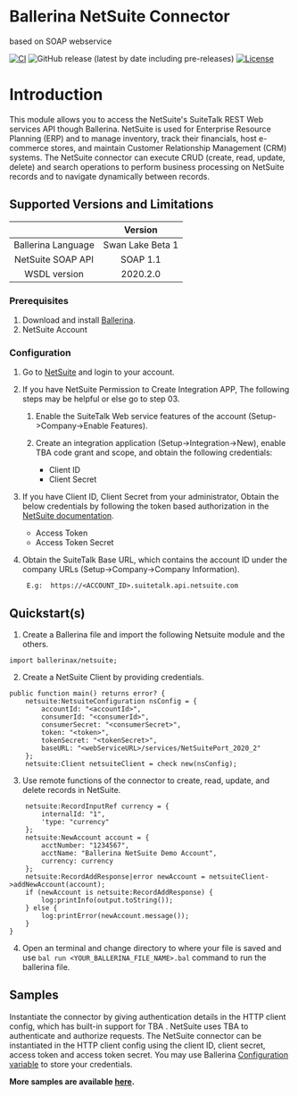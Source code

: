 # Ballerina NetSuite Connector
based on SOAP webservice

[![CI](https://github.com/ballerina-platform/module-ballerinax-netsuite/actions/workflows/ci.yml/badge.svg)](https://github.com/ballerina-platform/module-ballerinax-netsuite/actions/workflows/ci.yml)
![GitHub release (latest by date including pre-releases)](https://img.shields.io/github/v/release/ballerina-platform/module-ballerinax-netsuite?color=green&include_prereleases&label=latest%20release)
[![License](https://img.shields.io/badge/License-Apache%202.0-blue.svg)](https://opensource.org/licenses/Apache-2.0)
# Introduction

This module allows you to access the NetSuite's SuiteTalk REST Web services API though Ballerina. NetSuite is used for 
Enterprise Resource Planning (ERP) and to manage inventory, track their financials, host e-commerce stores, and maintain 
Customer Relationship Management (CRM) systems. The NetSuite connector can execute CRUD (create, read, update, delete) 
and search operations to perform business processing on NetSuite records and to navigate dynamically between records.

## Supported Versions and Limitations

|                             |           Version                    |
|:---------------------------:|:------------------------------------:|
| Ballerina Language          |     Swan Lake Beta 1                 |
| NetSuite SOAP API           |     SOAP 1.1                         |
| WSDL version                |     2020.2.0                         |

### Prerequisites
1. Download and install [Ballerina](https://ballerinalang.org/downloads/).
2. NetSuite Account

### Configuration

1. Go to [NetSuite](https://www.netsuite.com) and login to your account.
2. If you have NetSuite Permission to Create Integration APP, The following steps may be helpful or else go to step 03.
    1. Enable the SuiteTalk Web service features of the account (Setup->Company->Enable Features).
    
    2. Create an integration application (Setup->Integration->New), enable TBA code grant and scope, and obtain the 
    following credentials: 
        * Client ID
        * Client Secret
3. If you have Client ID, Client Secret from your administrator, Obtain the below credentials by following the token based authorization in the [NetSuite documentation](https://system.na0.netsuite.com/app/help/helpcenter.nl?fid=book_1559132836.html&vid=_BLm3ruuApc_9HXr&chrole=17&ck=9Ie2K7uuApI_9PHO&cktime=175797&promocode=&promocodeaction=overwrite&sj=7bfNB5rzdVQdIKGhDJFE6knJf%3B1590725099%3B165665000). 
    * Access Token
    * Access Token Secret
4. Obtain the SuiteTalk Base URL, which contains the account ID under the company URLs (Setup->Company->Company
    Information).

        E.g:  https://<ACCOUNT_ID>.suitetalk.api.netsuite.com


## Quickstart(s)
1. Create a Ballerina file and import the following Netsuite module and the others.
```ballerina
import ballerinax/netsuite;
```
2. Create a NetSuite Client by providing credentials.
```ballerina
public function main() returns error? {
    netsuite:NetsuiteConfiguration nsConfig = {
        accountId: "<accountId>",
        consumerId: "<consumerId>",
        consumerSecret: "<consumerSecret>",
        token: "<token>",
        tokenSecret: "<tokenSecret>",
        baseURL: "<webServiceURL>/services/NetSuitePort_2020_2"
    };
    netsuite:Client netsuiteClient = check new(nsConfig);
```
3. Use remote functions of the connector to create, read, update, and delete records in NetSuite.
```ballerina
    netsuite:RecordInputRef currency = {
        internalId: "1",
        'type: "currency"
    };
    netsuite:NewAccount account = {
        acctNumber: "1234567",
        acctName: "Ballerina NetSuite Demo Account",
        currency: currency
    };
    netsuite:RecordAddResponse|error newAccount = netsuiteClient->addNewAccount(account);
    if (newAccount is netsuite:RecordAddResponse) {
        log:printInfo(output.toString());
    } else {
        log:printError(newAccount.message());
    }
}
```
4. Open an terminal and change directory to where your file is saved and use `bal run <YOUR_BALLERINA_FILE_NAME>.bal` command to run the ballerina file.

## Samples

Instantiate the connector by giving authentication details in the HTTP client config, which has built-in support for 
TBA . NetSuite uses TBA to authenticate and authorize requests. The NetSuite connector can be instantiated 
in the HTTP client config using the client ID, client secret, access token and access token secret. You may use Ballerina [Configuration variable](https://ballerina.io/learn/by-example/configurable.html) to store your credentials.

**More samples are available [here](samples).**

